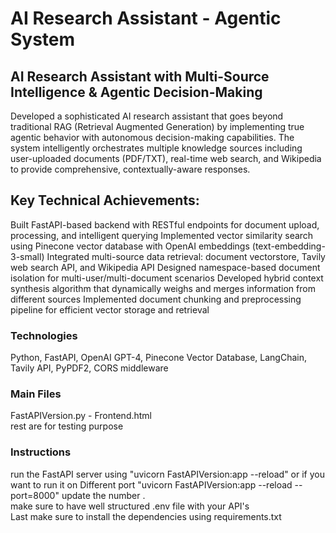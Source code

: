 # AI Research Assistant - Agentic System

## AI Research Assistant with Multi-Source Intelligence & Agentic Decision-Making

Developed a sophisticated AI research assistant that goes beyond traditional RAG (Retrieval Augmented Generation) by implementing true agentic behavior with autonomous decision-making capabilities. The system intelligently orchestrates multiple knowledge sources including user-uploaded documents (PDF/TXT), real-time web search, and Wikipedia to provide comprehensive, contextually-aware responses.

## Key Technical Achievements:

Built FastAPI-based backend with RESTful endpoints for document upload, processing, and intelligent querying
Implemented vector similarity search using Pinecone vector database with OpenAI embeddings (text-embedding-3-small)
Integrated multi-source data retrieval: document vectorstore, Tavily web search API, and Wikipedia API
Designed namespace-based document isolation for multi-user/multi-document scenarios
Developed hybrid context synthesis algorithm that dynamically weighs and merges information from different sources
Implemented document chunking and preprocessing pipeline for efficient vector storage and retrieval

### Technologies
Python, FastAPI, OpenAI GPT-4, Pinecone Vector Database, LangChain, Tavily API, PyPDF2, CORS middleware

### Main Files
FastAPIVersion.py - Frontend.html
<br>
rest are for testing purpose

### Instructions
run the FastAPI server using  "uvicorn FastAPIVersion:app --reload"
or if you want to run it on Different port "uvicorn FastAPIVersion:app --reload --port=8000" update the number .
<br>
make sure to have well structured .env file with your API's
<br>
Last make sure to install the dependencies using requirements.txt